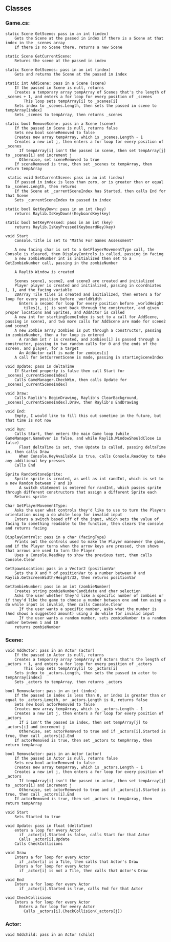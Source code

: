 ## Classes
### Game.cs:

    static Scene GetScene: pass in an int (index)
        Gets the Scene at the passed in index if there is a Scene at that index in the _scenes array
        If there is no Scene there, returns a new Scene

    static Scene GetCurrentScene:
        Returns the scene at the passed in index

    static Scene GetScenes: pass in an int (index)
        Gets and returns the Scene at the passed in index

    static int AddScene: pass in a Scene (scene)
        If the passed in Scene is null, returns
        Creates a temporary array tempArray of Scenes that's the length of _scenes + 1, and enters a for loop for every position of _scenes
            This loop sets tempArray[i] to _scenes[i]
        Sets index to _scenes.Length, then sets the passed in scene to tempArray[index]
        Sets _scenes to tempArray, then returns _scenes

    static bool RemoveScene: pass in a Scene (scene)
        If the passed in Scene is null, returns false
        Sets new bool sceneRemoved to false
        Creates new array tempArray, which is _scenes.Length - 1
        Creates a new int j, then enters a for loop for every position of _scenes
          If tempArray[i] isn't the passed in scene, then set tempArray[j] to _scenes[i] and increment j
          Otherwise, set sceneRemoved to true
        If sceneRemoved is true, then set _scenes to tempArray, then return tempArray

     static void SetCurrentScene: pass in an int (index)
        If passed in index is less than zero, or is greater than or equal to _scenes.Length, then returns
        If the Scene at _currentSceneIndex has Started, then calls End for that Scene
        Sets _currentSceneIndex to passed in index

    static bool GetKeyDown: pass in an int (key)
        returns Raylib.IsKeyDown((KeyboardKey)key)

    static bool GetKeyPressed: pass in an int (key)
        returns Raylib.IsKeyPressed(KeyboardKey)key)

    void Start
        Console.Title is set to "Maths For Games Assessment"

        A new facing char is set to a GetPlayerMovementType call, the Console is cleared, then DisplayControls is called, passing in facing
        a new zombieNumber int is initialized then set to a GetZombieNumber call, passing in the zombieNumber

        A Raylib Window is created

        Scenes scene1, scene2, and scene3 are created and initialized
        Player player is created and initialized, passing in coordniates 1, 1, and the facing variable
        2DArray Tile tiles is created and initialized, then enters a for loop for every position before _worldWidth
          Enters a second for loop for every position before _worldHeight
            tiles[i, j] is sent back through the constructor, and given proper locations and Sprites, and AddActor is called
        A new int for startingSceneIndex is set to a call for AddScene, passing in scene1, and two more calls for AddScene are made for scene2 and scene3
        A new Zombie array zombies is put through a constructor, passing in zombieNumber, then a for loop is entered
          A random int r is created, and zombies[i] is passed through a constructor, passing in two random calls for 0 and the ends of the screen, and player, for a target
          An AddActor call is made for zombies[i]
        A call for SetCurrentScene is made, passing in startingSceneIndex
    
    void Update: pass in deltaTime
        If Started property is false then call Start for _scenes[_currentSceneIndex]
        Calls GameManager.CheckWin, then calls Update for _scenes[_currentSceneIndex]

    void Draw:
        Calls Raylib's BeginDrawing, Raylib's ClearBackground, _scenes[_currentSceneIndex].Draw, then Raylib's EndDrawing

    void End:
        Empty, I would like to fill this out sometime in the future, but that time is not now

    void Run:
        Calls Start, then enters the main Game loop (while GameManager.GameOver is false, and while Raylib.WindowShouldClose is false)
          Float deltaTime is set, then Update is called, passing deltaTime in, then calls Draw
          When Console.KeyAvailable is true, calls Console.ReadKey to take any additional key presses
        Calls End

    Sprite RandomStoneSprite:
        Sprite sprite is created, as well as int randInt, which is set to a new Random between 7 and 10
          A switch statement is entered for randInt, which passes sprite through different constructors that assign a different Sprite each
        Returns sprite

    Char GetPlayerMovementType:
        Asks the user what controls they'd like to use to turn the Players orientation using a do while loop for invalid input
        Enters a switch based off of the input, which sets the value of facing to something readable to the function, then clears the console and returns facing

    DisplayControls: pass in a char (facingType)
        Prints out the controls used to make the Player maneuver the game, and if the Player turns when the arrow keys are pressed, then shows that arrows are used to turn the Player
        Uses a Console.ReadKey to show the previous text, then calls Console.Clear

    GetSpawnLocation: pass in a Vector2 (positionVar
        Sets the X and Y of positionVar to a number between 0 and Raylib.GetScreenWidth/Height/32, then returns positionVar

    GetZombieNumber: pass in an int (zombieNumber)
        Creates string zombieNumberCandidate and char selection
        Asks the user whether they'd like a specific number of zombies or if they'd like the game to choose a number between one and ten using a do while input is invalid, then calls Console.Clear
          If the user wants a specific number, asks what the number is (And shows a suggested amount) using a do while for invalid input
          If the user wants a random number, sets zombieNumber to a random number between 1 and 10
        returns zombieNumber

### Scene:

    void AddActor: pass in an Actor (actor)
        If the passed in Actor is null, returns
        Creates a temporary array tempArray of Actors that's the length of _actors + 1, and enters a for loop for every position of _actors
            This loop sets tempArray[i] to _actors[i]
        Sets index to _actors.Length, then sets the passed in actor to tempArray[index]
        Sets _actors to tempArray, then returns _actors

    bool RemoveActor: pass in an int (index)
        If the passed in index is less than 0, or index is greater than or equal to _actors.Length, or _actors.Length is 0, returns false
        Sets new bool actorRemoved to false
        Creates new array tempArray, which is _actors.Length - 1
        Creates a new int j, then enters a for loop for every position of _actors
          If i isn't the passed in index, then set tempArray[j] to _actors[i] and increment j
          Otherwise, set actorRemoved to true and if _actors[i].Started is true, then call _actors[i].End
        If actorRemoved is true, then set _actors to tempArray, then return tempArray

    bool RemoveActor: pass in an Actor (actor)
        If the passed in Actor is null, returns false
        Sets new bool actorRemoved to false
        Creates new array tempArray, which is _actors.Length - 1
        Creates a new int j, then enters a for loop for every position of _actors
          If tempArray[i] isn't the passed in actor, then set tempArray[j] to _actors[i] and increment j
          Otherwise, set actorRemoved to true and if _actors[i].Started is true, then call _actors[i].End
        If actorRemoved is true, then set _actors to tempArray, then return tempArray

    void Start
        Sets Started to true

    void Update: pass in float (deltaTime)
        enters a loop for every Actor
          if _actor[i].Started is false, calls Start for that Actor
          Calls _actor[i].Update
        Calls CheckCollisions

    void Draw
        Enters a for loop for every Actor
          if _actor[i] is a Tile, then calls that Actor's Draw
        Enters a for loop for every Actor
          if _actor[i] is not a Tile, then calls that Actor's Draw

    void End
        Enters a for loop for every Actor
          if _actor[i].Started is true, calls End for that Actor

    void CheckCollisions
        Enters a for loop for every Actor
          Enters a for loop for every Actor
            Calls _actors[i].CheckCollision(_actors[j])

### Actor:

    void Addchild: pass in an Actor (child)
        